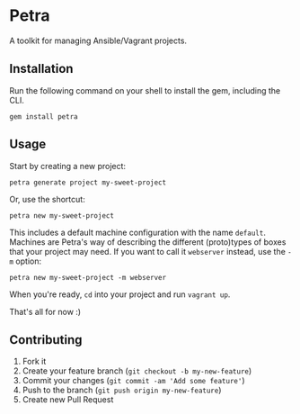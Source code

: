 # Petra

A toolkit for managing Ansible/Vagrant projects.

## Installation

Run the following command on your shell to install the gem, including
the CLI.

    gem install petra

## Usage

Start by creating a new project:

    petra generate project my-sweet-project

Or, use the shortcut:

    petra new my-sweet-project

This includes a default machine configuration with the name `default`.
Machines are Petra's way of describing the different (proto)types of
boxes that your project may need. If you want to call it `webserver`
instead, use the `-m` option:

    petra new my-sweet-project -m webserver

When you're ready, `cd` into your project and run `vagrant up`.

That's all for now :)

## Contributing

1. Fork it
2. Create your feature branch (`git checkout -b my-new-feature`)
3. Commit your changes (`git commit -am 'Add some feature'`)
4. Push to the branch (`git push origin my-new-feature`)
5. Create new Pull Request
